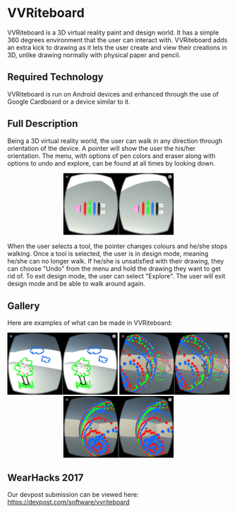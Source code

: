 # VVRiteboard
VVRiteboard is a 3D virtual reality paint and design world. It has a simple 360 degrees environment that the user can interact with. VVRiteboard adds an extra kick to drawing as it lets the user create and view their creations in 3D, unlike drawing normally with physical paper and pencil.

## Required Technology
VVRiteboard is run on Android devices and enhanced through the use of Google Cardboard or a device similar to it.

## Full Description
Being a 3D virtual reality world, the user can walk in any direction through orientation of the device. A pointer will show the user the his/her orientation. The menu, with options of pen colors and eraser along with options to undo and explore, can be found at all times by looking down. 

<p align="center">
  <img src="v4.jpg" width="250"/>
</p>

When the user selects a tool, the pointer changes colours and he/she stops walking. Once a tool is selected, the user is in design mode, meaning he/she can no longer walk. If he/she is unsatisfied with their drawing, they can choose "Undo" from the menu and hold the drawing they want to get rid of. To exit design mode, the user can select "Explore". The user will exit design mode and be able to walk around again. 

## Gallery
Here are examples of what can be made in VVRiteboard:

<p align="center">
  <img src="v3.jpg" width="250"/>
  <img src="v1.png" width="250"/>
  <img src="v2.png" width="250"/>
</p>

## WearHacks 2017
Our devpost submission can be viewed here: https://devpost.com/software/vvriteboard
